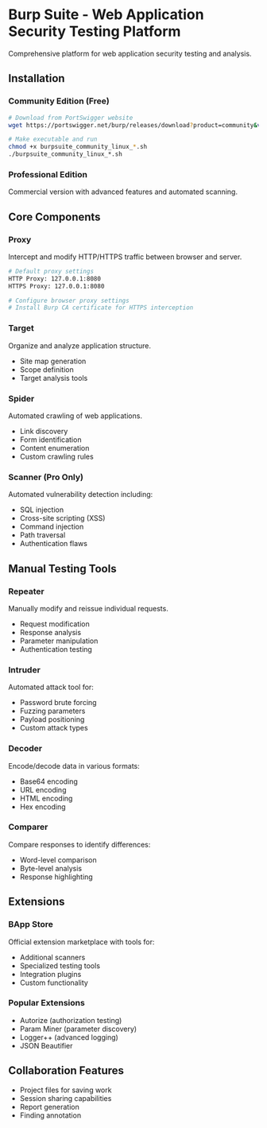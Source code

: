 # Burp Suite - Web Application Security Testing Platform

Comprehensive platform for web application security testing and analysis.

## Installation

### Community Edition (Free)
```bash
# Download from PortSwigger website
wget https://portswigger.net/burp/releases/download?product=community&version=latest&type=Linux

# Make executable and run
chmod +x burpsuite_community_linux_*.sh
./burpsuite_community_linux_*.sh
```

### Professional Edition
Commercial version with advanced features and automated scanning.

## Core Components

### Proxy
Intercept and modify HTTP/HTTPS traffic between browser and server.

```bash
# Default proxy settings
HTTP Proxy: 127.0.0.1:8080
HTTPS Proxy: 127.0.0.1:8080

# Configure browser proxy settings
# Install Burp CA certificate for HTTPS interception
```

### Target
Organize and analyze application structure.
- Site map generation
- Scope definition
- Target analysis tools

### Spider
Automated crawling of web applications.
- Link discovery
- Form identification
- Content enumeration
- Custom crawling rules

### Scanner (Pro Only)
Automated vulnerability detection including:
- SQL injection
- Cross-site scripting (XSS)
- Command injection
- Path traversal
- Authentication flaws

## Manual Testing Tools

### Repeater
Manually modify and reissue individual requests.
- Request modification
- Response analysis
- Parameter manipulation
- Authentication testing

### Intruder
Automated attack tool for:
- Password brute forcing
- Fuzzing parameters
- Payload positioning
- Custom attack types

### Decoder
Encode/decode data in various formats:
- Base64 encoding
- URL encoding
- HTML encoding
- Hex encoding

### Comparer
Compare responses to identify differences:
- Word-level comparison
- Byte-level analysis
- Response highlighting

## Extensions

### BApp Store
Official extension marketplace with tools for:
- Additional scanners
- Specialized testing tools
- Integration plugins
- Custom functionality

### Popular Extensions
- Autorize (authorization testing)
- Param Miner (parameter discovery)
- Logger++ (advanced logging)
- JSON Beautifier

## Collaboration Features

- Project files for saving work
- Session sharing capabilities
- Report generation
- Finding annotation
